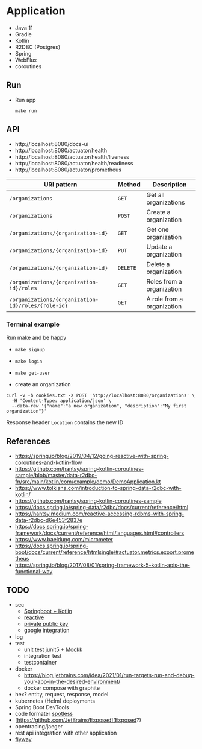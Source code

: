 # Application

- Java 11
- Gradle
- Kotlin
- R2DBC (Postgres)
- Spring
- WebFlux
- coroutines

## Run

- Run app 
  ```shell
  make run
  ```

## API

- http://localhost:8080/docs-ui
- http://localhost:8080/actuator/health
- http://localhost:8080/actuator/health/liveness
- http://localhost:8080/actuator/health/readiness
- http://localhost:8080/actuator/prometheus

| URI pattern | Method | Description |
|-------------|--------|-------------|
| `/organizations` | `GET` | Get all organizations |
| `/organizations` | `POST` | Create a organization |
| `/organizations/{organization-id}` | `GET` | Get one organization |
| `/organizations/{organization-id}` | `PUT` | Update a organization |
| `/organizations/{organization-id}` | `DELETE` | Delete a organization |
| `/organizations/{organization-id}/roles` | `GET` | Roles from a organization |
| `/organizations/{organization-id}/roles/{role-id}` | `GET` | A role from a organization |

### Terminal example

Run make and be happy

- `make signup`
- `make login`
- `make get-user`

- create an organization
```shell
curl -v -b cookies.txt -X POST 'http://localhost:8080/organizations' \
  -H 'Content-Type: application/json' \
  --data-raw '{"name":"a new organization", "description":"My first organization"}'
```

Response header `Location` contains the new ID

## References
- https://spring.io/blog/2019/04/12/going-reactive-with-spring-coroutines-and-kotlin-flow
- https://github.com/hantsy/spring-kotlin-coroutines-sample/blob/master/data-r2dbc-fn/src/main/kotlin/com/example/demo/DemoApplication.kt
- https://www.tolkiana.com/introduction-to-spring-data-r2dbc-with-kotlin/
- https://github.com/hantsy/spring-kotlin-coroutines-sample
- https://docs.spring.io/spring-data/r2dbc/docs/current/reference/html
- https://hantsy.medium.com/reactive-accessing-rdbms-with-spring-data-r2dbc-d6e453f2837e
- https://docs.spring.io/spring-framework/docs/current/reference/html/languages.html#controllers
- https://www.baeldung.com/micrometer
- https://docs.spring.io/spring-boot/docs/current/reference/htmlsingle/#actuator.metrics.export.prometheus
- https://spring.io/blog/2017/08/01/spring-framework-5-kotlin-apis-the-functional-way

## TODO
- sec 
  - [Springboot + Kotlin](https://medium.com/@jonssantana/authentication-e-authorization-usando-springboot-kotlin-382681024d08)
  - [reactive](https://medium.com/@jaidenashmore/jwt-authentication-in-spring-boot-webflux-6880c96247c7)
  - [private public key](https://www.novixys.com/blog/how-to-generate-rsa-keys-java/)
  - google integration
- log
- test
  - unit test junit5 + [Mockk](https://mockk.io/)
  - integration test
  - testcontainer
- docker
  - https://blog.jetbrains.com/idea/2021/01/run-targets-run-and-debug-your-app-in-the-desired-environment/
  - docker compose with graphite
- hex? entity, request, response, model
- kubernetes (Helm) deployments
- Spring Boot DevTools
- code formater [spotless](https://github.com/diffplug/spotless)
- [https://github.com/JetBrains/Exposed](Exposed?)
- opentracing/jaeger
- rest api integration with other application
- [flyway](https://flywaydb.org)
